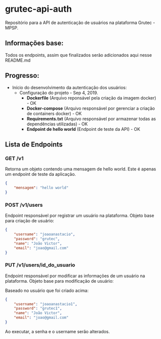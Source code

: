 # grutec-api-auth
Repositório para a API de autenticação de usuários na plataforma Grutec - MPSP.

## Informações base:
Todos os endpoints, assim que finalizados serão adicionados aqui nesse README.md

## Progresso:
* Início do desenvolvimento da autenticação dos usuários:
  * Configuração do projeto - Sep 4, 2019.
    * **Dockerfile** (Arquivo reponsável pela criação da imagem docker) - OK
    * **Docker-compose** (Arquivo responsável por gerenciar a criação de containers docker) - OK
    * **Requirements.txt** (Arquivo responsável por armazenar todas as dependências utilizadas) - OK
    * **Endpoint de hello world** (Endpoint de teste da API) - OK

## Lista de Endpoints

### GET /v1
Retorna um objeto contendo uma mensagem de hello world. Este é apenas um endpoint de teste da aplicação.

```json
{
    "mensagem": "hello world"
}
```

### POST /v1/users
Endpoint responsável por registrar um usuário na plataforma. Objeto base para criação de usuário:

```json
{
    "username": "joaoanastacio",
	"password": "grutec",
	"name": "João Victor",
	"email": "joao@gmail.com"
}
```

### PUT /v1/users/id_do_usuario
Endpoint responsável por modificar as informações de um usuário na plataforma. Objeto base para modificação de usuário:

Baseado no usuário que foi criado acima:

```json
{
    "username": "joaoanastacio1",
	"password": "grutec1",
	"name": "João Victor",
	"email": "joao@gmail.com"
}
```

Ao executar, a senha e o username serão alterados.